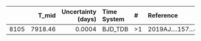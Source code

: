 |      |   T_mid |   Uncertainty (days) | Time System   | #   | Reference           |
|-----:|--------:|---------------------:|:--------------|:----|:--------------------|
| 8105 | 7918.46 |               0.0004 | BJD_TDB       | >1  | 2019AJ....157...43B |